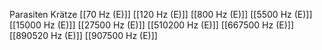 Parasiten Krätze
[[70 Hz (E)]]
[[120 Hz (E)]]
[[800 Hz (E)]]
[[5500 Hz (E)]]
[[15000 Hz (E)]]
[[27500 Hz (E)]]
[[510200 Hz (E)]]
[[667500 Hz (E)]]
[[890520 Hz (E)]]
[[907500 Hz (E)]]